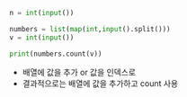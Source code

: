 ```python
n = int(input())

numbers = list(map(int,input().split()))
v = int(input())

print(numbers.count(v))

```

- 배열에 값을 추가 or 값을 인덱스로
- 결과적으로는 배열에 값을 추가하고 count 사용
